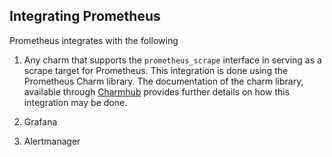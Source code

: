 ## Integrating Prometheus

Prometheus integrates with the following

1. Any charm that supports the `prometheus_scrape` interface in
serving as a scrape target for Prometheus. This integration is done
using the Prometheus Charm library. The documentation of the charm
library, available through
[Charmhub](https://charmhub.io/prometheus-k8s) provides further
details on how this integration may be done.

2. Grafana

3. Alertmanager
